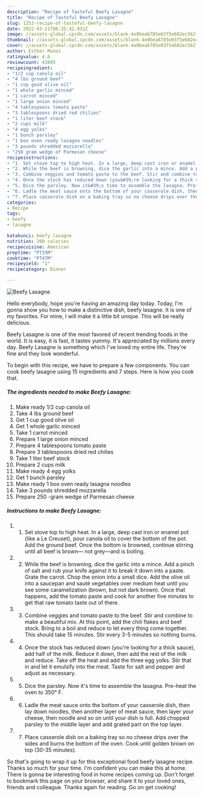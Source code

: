 ```yaml
---
description: "Recipe of Tasteful Beefy Lasagne"
title: "Recipe of Tasteful Beefy Lasagne"
slug: 1253-recipe-of-tasteful-beefy-lasagne
date: 2022-03-21T06:35:42.031Z
image: //assets-global.cpcdn.com/assets/blank-4e0bea6785e03f5e602ec562f230caae08da540cada707380b4fe1bbebba43da.png
thumbnail: //assets-global.cpcdn.com/assets/blank-4e0bea6785e03f5e602ec562f230caae08da540cada707380b4fe1bbebba43da.png
cover: //assets-global.cpcdn.com/assets/blank-4e0bea6785e03f5e602ec562f230caae08da540cada707380b4fe1bbebba43da.png
author: Esther Munoz
ratingvalue: 4.6
reviewcount: 43895
recipeingredient:
- "1/2 cup canola oil"
- "4 lbs ground beef"
- "1 cup good olive oil"
- "1 whole garlic minced"
- "1 carrot minced"
- "1 large onion minced"
- "4 tablespoons tomato paste"
- "3 tablespoons dried red chilies"
- "1 liter beef stock"
- "2 cups milk"
- "4 egg yolks"
- "1 bunch parsley"
- "1 box oven ready lasagna noodles"
- "3 pounds shredded mozzarella"
- "250 gram wedge of Parmesan cheese"
recipeinstructions:
- "1. Set stove top to high heat. In a large, deep cast iron or enamel pot (like a Le Creuset), pour canola oil to cover the bottom of the pot. Add the ground beef. Once the bottom is browned, continue stirring until all beef is brown— not grey—and is boiling."
- "2. While the beef is browning, dice the garlic into a mince. Add a pinch of salt and rub your knife against it to break it down into a paste. Grate the carrot. Chop the onion into a small dice. Add the olive oil into a saucepan and sauté vegetables over medium heat until you see some caramelization (brown, but not dark brown). Once that happens, add the tomato paste and cook for another five minutes to get that raw tomato taste out of there."
- "3. Combine veggies and tomato paste to the beef. Stir and combine to make a beautiful mix. At this point, add the chili flakes and beef stock. Bring to a boil and reduce to let every thing come together. This should take 15 minutes. Stir every 3-5 minutes so nothing burns."
- "4. Once the stock has reduced down (you&#39;re looking for a thick sauce), add half of the milk. Reduce it down, then add the rest of the milk and reduce. Take off the heat and add the three egg yolks. Stir that in and let it emulsify into the meat. Taste for salt and pepper and adjust as necessary."
- "5. Dice the parsley. Now it&#39;s time to assemble the lasagna. Pre-heat the oven to 350° F."
- "6. Ladle the meat sauce onto the bottom of your casserole dish, then lay down noodles, then another layer of meat sauce, then layer your cheese, then noodle and so on until your dish is full. Add chopped parsley to the middle layer and add grated part on the top layer."
- "7. Place casserole dish on a baking tray so no cheese drips over the sides and burns the bottom of the oven. Cook until golden brown on top (30-35 minutes)."
categories:
- Recipe
tags:
- beefy
- lasagne

katakunci: beefy lasagne 
nutrition: 260 calories
recipecuisine: American
preptime: "PT33M"
cooktime: "PT47M"
recipeyield: "1"
recipecategory: Dinner

---
```



![Beefy Lasagne](//assets-global.cpcdn.com/assets/blank-4e0bea6785e03f5e602ec562f230caae08da540cada707380b4fe1bbebba43da.png)

Hello everybody, hope you're having an amazing day today. Today, I'm gonna show you how to make a distinctive dish, beefy lasagne. It is one of my favorites. For mine, I will make it a little bit unique. This will be really delicious.



Beefy Lasagne is one of the most favored of recent trending foods in the world. It is easy, it is fast, it tastes yummy. It's appreciated by millions every day. Beefy Lasagne is something which I've loved my entire life. They're fine and they look wonderful.


To begin with this recipe, we have to prepare a few components. You can cook beefy lasagne using 15 ingredients and 7 steps. Here is how you cook that.

<!--inarticleads1-->

##### The ingredients needed to make Beefy Lasagne:

1. Make ready 1/2 cup canola oil
1. Take 4 lbs ground beef
1. Get 1 cup good olive oil
1. Get 1 whole garlic minced
1. Take 1 carrot minced
1. Prepare 1 large onion minced
1. Prepare 4 tablespoons tomato paste
1. Prepare 3 tablespoons dried red chilies
1. Take 1 liter beef stock
1. Prepare 2 cups milk
1. Make ready 4 egg yolks
1. Get 1 bunch parsley
1. Make ready 1 box oven ready lasagna noodles
1. Take 3 pounds shredded mozzarella
1. Prepare 250 -gram wedge of Parmesan cheese




<!--inarticleads2-->

##### Instructions to make Beefy Lasagne:

1. 1. Set stove top to high heat. In a large, deep cast iron or enamel pot (like a Le Creuset), pour canola oil to cover the bottom of the pot. Add the ground beef. Once the bottom is browned, continue stirring until all beef is brown— not grey—and is boiling.
1. 2. While the beef is browning, dice the garlic into a mince. Add a pinch of salt and rub your knife against it to break it down into a paste. Grate the carrot. Chop the onion into a small dice. Add the olive oil into a saucepan and sauté vegetables over medium heat until you see some caramelization (brown, but not dark brown). Once that happens, add the tomato paste and cook for another five minutes to get that raw tomato taste out of there.
1. 3. Combine veggies and tomato paste to the beef. Stir and combine to make a beautiful mix. At this point, add the chili flakes and beef stock. Bring to a boil and reduce to let every thing come together. This should take 15 minutes. Stir every 3-5 minutes so nothing burns.
1. 4. Once the stock has reduced down (you&#39;re looking for a thick sauce), add half of the milk. Reduce it down, then add the rest of the milk and reduce. Take off the heat and add the three egg yolks. Stir that in and let it emulsify into the meat. Taste for salt and pepper and adjust as necessary.
1. 5. Dice the parsley. Now it&#39;s time to assemble the lasagna. Pre-heat the oven to 350° F.
1. 6. Ladle the meat sauce onto the bottom of your casserole dish, then lay down noodles, then another layer of meat sauce, then layer your cheese, then noodle and so on until your dish is full. Add chopped parsley to the middle layer and add grated part on the top layer.
1. 7. Place casserole dish on a baking tray so no cheese drips over the sides and burns the bottom of the oven. Cook until golden brown on top (30-35 minutes).




So that's going to wrap it up for this exceptional food beefy lasagne recipe. Thanks so much for your time. I'm confident you can make this at home. There is gonna be interesting food in home recipes coming up. Don't forget to bookmark this page on your browser, and share it to your loved ones, friends and colleague. Thanks again for reading. Go on get cooking!
